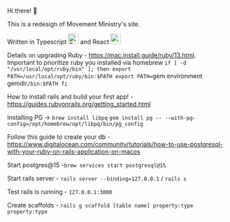 Hi there! 👋

This is a redesign of Movement Ministry's site.

Written in Typescript <img src="https://cdn3.emoji.gg/emojis/8584-typescript.png" width="24px" height="24px" alt="TypeScript"> and React <img src="https://cdn3.emoji.gg/emojis/3203-reactjs.png" width="24px" height="24px" alt="reactjs">



Details on upgrading Ruby - https://mac.install.guide/ruby/13.html. Important to prioritize ruby you installed via homebrew
`if [ -d "/usr/local/opt/ruby/bin" ]; then
  export PATH=/usr/local/opt/ruby/bin:$PATH
  export PATH=`gem environment gemdir`/bin:$PATH
fi`

How to install rails and build your first app! - https://guides.rubyonrails.org/getting_started.html

Installing PG -> 
`brew install libpq`
`gem install pg -- --with-pg-config=/opt/homebrew/opt/libpq/bin/pg_config`

Follow this guide to create your db - https://www.digitalocean.com/community/tutorials/how-to-use-postgresql-with-your-ruby-on-rails-application-on-macos

Start postgres@15 -`brew services start postgresql@15`

Start rails server - `rails server --binding=127.0.0.1` / `rails s`

Test rails is running - `127.0.0.1:3000`

Create scaffolds - `rails g scaffold [table name] property:type property:type`